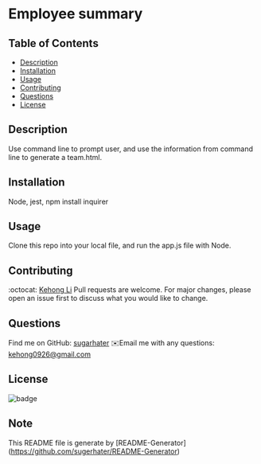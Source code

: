# Employee summary

## Table of Contents
- [Description](#description)
- [Installation](#installation)
- [Usage](#usage)
- [Contributing](#contributing)
- [Questions](#questions)
- [License](#license)

## Description
Use command line to prompt user, and use the information from command line to generate a team.html.

## Installation
Node, jest, npm install inquirer

## Usage
Clone this repo into your local file, and run the app.js file with Node.

## Contributing
:octocat: [Kehong Li](https://github.com/sugarhater)
Pull requests are welcome. For major changes, please open an issue first to discuss what you would like to change.

## Questions
Find me on GitHub: [sugarhater](https://github.com/sugarhater)
✉️Email me with any questions: kehong0926@gmail.com

## License
![badge](https://img.shields.io/badge/license-MIT-brightgreen)

## Note
This README file is generate by [README-Generator] (https://github.com/sugerhater/README-Generator)